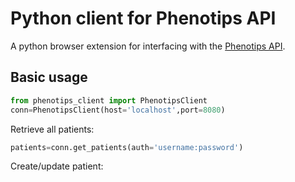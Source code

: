 # Python client for Phenotips API


A python browser extension for interfacing with the [Phenotips API](https://phenotips.org/DevGuide/RESTfulAPI).

## Basic usage

```python
from phenotips_client import PhenotipsClient
conn=PhenotipsClient(host='localhost',port=8080)
```

Retrieve all patients:
```python
patients=conn.get_patients(auth='username:password')
```

Create/update patient:
```python
```
